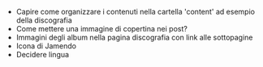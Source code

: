 - Capire come organizzare i contenuti nella cartella 'content' ad esempio della discografia
- Come mettere una immagine di copertina nei post?
- Immagini degli album nella pagina discografia con link alle sottopagine
- Icona di Jamendo
- Decidere lingua
